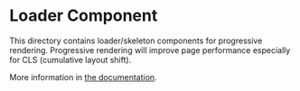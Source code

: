 # Loader Component

This directory contains loader/skeleton components for progressive rendering.
Progressive rendering will improve page performance especially for CLS (cumulative layout shift).

More information in [the documentation](https://web.dev/cls/).